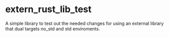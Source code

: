 # extern_rust_lib_test
A simple library to test out the needed changes for using an external library that dual targets no_std and std enviroments.
